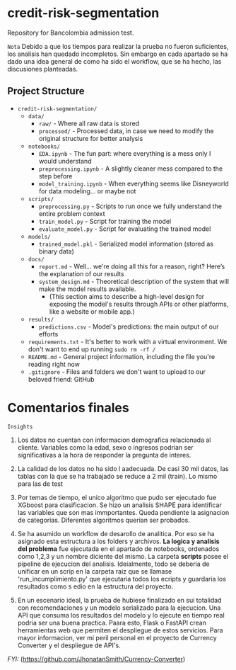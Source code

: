 # credit-risk-segmentation
Repository for Bancolombia admission test.

`Nota` Debido a que los tiempos para realizar la prueba no fueron suficientes, los analisis han quedado incompletos. Sin embargo en cada apartado se ha dado una idea general de como ha sido el workflow, que se ha hecho, las discusiones planteadas.

## Project Structure

- `credit-risk-segmentation/`
  - `data/`
    - `raw/` - Where all raw data is stored
    - `processed/` - Processed data, in case we need to modify the original structure for better analysis
  - `notebooks/`
    - `EDA.ipynb` - The fun part: where everything is a mess only I would understand
    - `preprocessing.ipynb` - A slightly cleaner mess compared to the step before
    - `model_training.ipynb` - When everything seems like Disneyworld for data modeling... or maybe not
  - `scripts/`
    - `preprocessing.py` - Scripts to run once we fully understand the entire problem context
    - `train_model.py` - Script for training the model
    - `evaluate_model.py` - Script for evaluating the trained model
  - `models/`
    - `trained_model.pkl` - Serialized model information (stored as binary data)
  - `docs/`
    - `report.md` - Well... we're doing all this for a reason, right? Here’s the explanation of our results
    - `system_design.md` - Theoretical description of the system that will make the model results available.
      - (This section aims to describe a high-level design for exposing the model's results through APIs or other platforms, like a website or mobile app.)
  - `results/`
    - `predictions.csv` - Model's predictions: the main output of our efforts
  - `requirements.txt` - It's better to work with a virtual environment. We don't want to end up running `sudo rm -rf /`
  - `README.md` - General project information, including the file you're reading right now
  - `.gitignore` - Files and folders we don't want to upload to our beloved friend: GitHub


# Comentarios finales

`Insights`

1) Los datos no cuentan con informacion demografica relacionada al cliente. Variables como la edad, sexo o ingresos podrian ser significativas a la hora de responder la pregunta de interes.

2) La calidad de los datos no ha sido l aadecuada. De casi 30 mil datos, las tablas con la que se ha trabajado se reduce a 2 mil (train). Lo mismo para las de test

3) Por temas de tiempo, el unico algoritmo que pudo ser ejecutado fue XGboost para clasificacion. Se hizo un analisis SHAPE para identificar las variables que son mas immportantes. Queda pendiente la asignacion de categorias. Diferentes algoritmos querian ser probados.

4) Se ha asumido un workflow de desarollo de analitica. Por eso se ha asignado esta estructura a los folders y archivos. **La logica y analisis del problema** fue ejecutada en el apartado de notebooks, ordenados como 1,2,3 y un nombre diciente del mismo. La carpeta **scripts** posee el pipeline de ejecucion del analisis. Ideialmente, todo se deberia de unificar en un scrip en la carpeta raiz que se llamase 'run_incumplimiento.py' que ejecutaria todos los ecripts y guardaria los resultados como s edio en la estructura del proyecto.

5) En un escenario ideal, la prueba de hubiese finalizado en sui totalidad con recomendaciones y un modelo serializado para la ejecucion. Una API que consuma los resultados del modelo y lo ejecute en tiempo real podria ser una buena practica. Paara esto, Flask o FastAPI crean herramientas web que permiten el despliegue de estos servicios. Para mayor informacion, ver mi peril personal en el proyecto de Currency Converter y el despliegue de API's.

*FYI:*
(https://github.com/JhonatanSmith/Currency-Converter)
